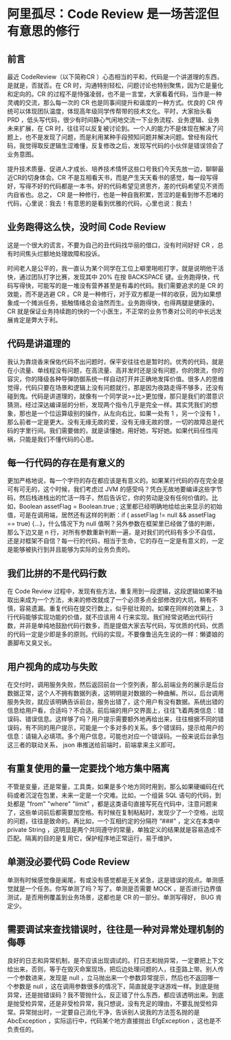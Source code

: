 # 阿里孤尽：Code Review 是一场苦涩但有意思的修行

## 前言
最近 CodeReview（以下简称CR ）心态相当的平和，代码是一个讲道理的东西，是就是，否就否。在 CR 时，沟通特别轻松，问题讨论也特别聚焦，因为它是量化和定向的。CR 的过程不是恃强凌弱，也不是一言堂，大家看着代码，当作是一种灵魂的交流，那么每一次的 CR 也是同事间提升和谐度的一种方式。优良的 CR 传统可以体现团队温度，体现高年级同学传帮带的技术文化。平时，大家抬头看 PRD ，低头写代码，很少有时间静心气闲地交流一下业务流程、业务逻辑、业务未来扩展，在 CR 时，往往可以反复被讨论到。一个人的能力不是体现在解决了问题上，也不是发现了问题，而是利用某种手段预知问题并解决问题。曾经有段代码，我觉得取反逻辑生涩难懂，反复修改之后，发现写代码的小伙伴是错误领会了业务意图。

提升技术质量、促进人才成长、培养技术情怀这些口号我们今天先放一边，聊聊最近CR的切身体会。CR 不是互相看天书，而是产生天天看书的感觉，每一段写得好，写得不好的代码都是一本书，好的代码希望见贤思齐，差的代码希望见不贤而内自省也。总之， CR 是一种修行，也是一种自我积累，苦涩的是看到惨不忍堵的代码，心里说：我去！有意思的是看到优雅的代码，心里也说：我去！ 

## 业务跑得这么快，没时间 Code Review
这是一个很大的谎言，不要为自己的丑代码找华丽的借口，没有时间好好 CR ，总有时间焦头烂额地处理故障和投诉。

时间老人是公平的，我一直认为某个同学在工位上噼里啪啦打字，就是说明他干活快，通过团队打字比赛，发现其中 20% 在按 BACKSPACE 键。业务跑得快，代码写得快，可能写的是一堆没有营养甚至是有毒的代码。我们需要追求的是 CR 的效能，而不是逃避 CR 。CR 是一种修行，对于双方都是一样的收获，因为如果想象成一个摊派任务，抵触情绪总会油然而生。业务跑得快，也得两腿是健康的， CR 就是保证业务持续跑的快的一个小医生，不正常的业务节奏对公司的中长远发展肯定是弊大于利。

## 代码是讲道理的

我认为靠烧香来保佑代码不出问题时，保平安往往也是暂时的。优秀的代码，就是在小流量、单线程没有问题，在高流量、高并发时还是没有问题，你的限流，你的容灾，你的降级各种导弹防御系统一样自动打开并正确地发挥价值。很多人的思维觉得，代码只要在场景和逻辑上没有问题就行，那是因为夜路走得不够多，还没有碰到鬼。代码是讲道理的，就像有一个同学说>=比>更加慢，那只是我们的潜意识猜测，经过深达编译层的分析，发现两个指令几乎是完全一样。其实凭我们的想象，那也是一个位运算级别的操作，从左向右比，如果一处有 1 ，另一个没有 1 ，那么前者一定是更大。没有无缘无故的爱，没有无缘无故的恨，一切的故障总是代码的字里行间。我们需要做的，就是读懂她，用好她，写好她。如果代码任性闯祸，只能是我们不懂代码的心思。

## 每一行代码的存在是有意义的

更加严格地说，每一个字符的存在都应该是有意义的。如果某行代码的存在完全是可有可无的，这个时候，我们考虑过 JVM 的感受吗？凭白无故地要编译这些字节码，然后栈进栈出的忙活一阵子，然后告诉它，你的劳动是没有任何价值的。比如，Boolean assetFlag = Boolean.true ; 这里都已经明确地给给出来显示的初始值，可是在调用端，居然还有这样的判断：if ( assetFlag != null && assetFlag == true) {...}，什么情况下为 null 值啊？另外参数在框架里已经做了值的判断，那么下边又是 n 行，对所有参数重新判断一遍，是对我们的代码有多少不自信，还是对框架不自信？每一行的代码，相当于生命，它的存在一定是有意义的，一定是能够被执行到并且能够为实际的业务负责的。

## 我们比拼的不是代码行数
在 Code Review 过程中，发现有些方法，重复用到一段逻辑，这段逻辑如果不抽取出来成为一个方法，未来的修改就成了一个必须多点全部修改的大坑，稍有不慎，容易遗漏。重复代码在提交行数上，似乎挺壮观的。如果在同样的效果上， 3 行代码能够实现功能的价值，就不应该用 4 行来实现。我们经常说晒出代码行数，并非是单纯地鼓励代码行数多，而是提倡大家去写代码，写优质的代码，优质的代码一定是少即是多的原则。代码的实现，不要像鲁迅先生说的一样：懒婆娘的裹脚布又臭又长。

## 用户视角的成功与失败
在交付时，调用服务失败，然后返回前台一个空列表，那么前端业务的展示是后台数据正常，这个人不拥有数据列表，这明明是对数据的一种曲解。所以，后台调用服务失败，就应该明确告诉前台，服务出错了，这个用户有没有数据。系统出错的信息给用户看，合适吗？不合适。前后端的用户交界面上，往往飞着两类信息：错误码、错误信息。这样够了吗？用户提示需要额外地再给出来，往往根据不同的错误码，有不同的用户提示，可能是一个多对多的关系。多个错误码，提示给用户的信息：请输入必填项。多个用户信息，可能也对应一个错误码。一般来说后台承包这三者的联动关系， json 串推送给前端时，前端拿来主义即可。

## 有重复使用的量一定要找个地方集中隔离

不管是变量，还是常量，工具类，如果是多个地方同时用到，那么如果硬编码在代码或者沉淀在包里，未来一定是一个灾难。比如，一个组装 SQL 语句的代码，到处都是 "from" "where" "limit" ，都是这类语句直接写死在代码中，注意问题来了，这些单词前后都需要加空格。有时候在复制粘粘时，发现少了一个空格，出现的问题，往往是致命的。再比如，一个互相约定的分隔符 “###” ，定义在本类中 private String ，这明显是两个共同遵守的常量，单独定义的结果就是容易造成不匹配。隔离的目的是复用它，保护程序地正常运行，易于维护。

## 单测没必要代码 Code Review
单测有时候感觉像是阑尾，有或没有感觉都是无关紧急，这是错误的观点。单测感觉就是一个任务。你写单测了吗？写了。单测是否需要 MOCK ，是否进行边界值测试，是否用例覆盖到业务场景，这都也是 CR 的一部分。单测写得好， BUG 肯定少。

## 需要调试来查找错误时，往往是一种对异常处理机制的侮辱     
良好的日志和异常机制，是不应该出现调试的。打日志和抛异常，一定要把上下文给出来，否则，等于在毁灭命案现场，把后边处理问题的人，往歪路上带。别人传一个参数进来，发现是 null ，立马抛出来一个参数异常提示，然后也不返回哪一个参数是 null ，这在调用参数很多的情况下，简直就是字谜游戏一样。到底是抛异常，还是抛错误码？我不管抛什么，反正错了什么东西，都应该透明出来。到底是抛受检异常，还是非受检异常，我只想说，没有充足的理由，不要乱抛受检异常。异常抛出时，一定要自己消化干净，告诉别人说我的方法签名抛的是 AbcException ，实际运行中，代码某个地方直接抛出 EfgException ，这也是不负责任的。